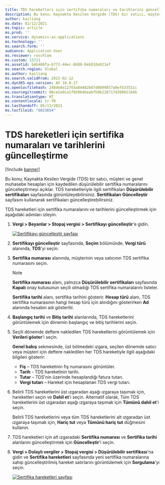 ```yaml
---
title: TDS hareketleri için sertifika numaraları ve tarihlerini güncelleştirme
description: Bu konu; Kaynakta Kesilen Vergide (TDS) bir satıcı, müşteri ve genel muhasebe hesapları için kaydedilen düşürülebilir sertifika numaralarını güncelleştirmeyi açıklar.
author: kailiang
ms.date: 02/12/2021
ms.topic: article
ms.prod: ''
ms.service: dynamics-ax-applications
ms.technology: ''
ms.search.form: ''
audience: Application User
ms.reviewer: roschlom
ms.custom: 15721
ms.assetid: b4b406fa-b772-44ec-8dd8-8eb818a921ef
ms.search.region: Global
ms.author: kailiang
ms.search.validFrom: 2021-02-12
ms.dyn365.ops.version: AX 10.0.17
ms.openlocfilehash: 248de8e12703a84482b67d0899857a6efb33531c
ms.sourcegitcommit: 08ce2a9ca1f02064beabfb9b228717d39882164b
ms.translationtype: HT
ms.contentlocale: tr-TR
ms.lasthandoff: 05/11/2021
ms.locfileid: "6023654"
---
```

# <a name="update-certificate-numbers-and-dates-for-tds-transactions"></a>TDS hareketleri için sertifika numaraları ve tarihlerini güncelleştirme

[!include [banner](../includes/banner.md)]

Bu konu; Kaynakta Kesilen Vergide (TDS) bir satıcı, müşteri ve genel muhasebe hesapları için kaydedilen düşürülebilir sertifika numaralarını güncelleştirmeyi açıklar. TDS hareketleriyle ilgili sertifikaları **Düşürülebilir sertifikaları** sayfasında görüntüleyebilirsiniz. **Sertifikaları Güncelleştir** sayfasını kullanarak sertifikaları güncelleştirebilirsiniz.

TDS hareketleri için sertifika numaralarını ve tarihlerini güncelleştirmek için aşağıdaki adımları izleyin.

1. **Vergi \> Beyanlar \> Stopaj vergisi \> Sertifikayı güncelleştir**'e gidin.

    [![Sertifikayı güncelleştir sayfası](./media/apac-ind-TDS-45.png)](./media/apac-ind-TDS-45.png)

2. **Sertifikayı güncelleştir** sayfasında, **Seçim** bölümünde, **Vergi türü** alanında, **TDS**'yi seçin.
3. **Sertifika numarası** alanında, müşterinin veya satıcının TDS sertifika numarasını seçin.

    > [!NOTE]
    > **Sertifika numarası** alanı, yalnızca **Düşürülebilir sertifikaları** sayfasında **Kapalı** onay kutusunun seçili olmadığı TDS sertifika numaralarını listeler.

    **Sertifika tarihi** alanı, sertifika tarihini gösterir. **Hesap türü** alanı, TDS sertifika numarasının hangi hesap türü için alındığını gösterirken **Ad** alanında hesabın adı gösterilir.

5. **Başlangıç tarihi** ve **Bitiş tarihi** alanlarında, TDS hareketlerini görüntülemek için dönemin başlangıç ve bitiş tarihlerini seçin.
6. Seçili dönemde deftere nakledilen TDS hareketlerini görüntülemek için **Verileri göster**'i seçin.

    **Genel bakış** sekmesinde, üst bölmedeki ızgara, seçilen dönemde satıcı veya müşteri için deftere nakledilen her TDS hareketiyle ilgili aşağıdaki bilgileri gösterir:

    - **Fiş** – TDS hareketinin fiş numarasını görüntüler.
    - **Tarih** - TDS hareketinin tarihi.
    - **Tutar** – TDS'nin üzerinde hesaplandığı fatura tutarı.
    - **Vergi tutarı** – Hareket için hesaplanan TDS vergi tutarı.

7. Belirli TDS hareketlerini üst ızgaradan aşağı ızgaraya taşımak için, hareketleri seçin ve **Dahil et**'i seçin. Alternatif olarak, Tüm TDS hareketlerini üst ızgaradan aşağı ızgaraya taşımak için **Tümünü dahil et**'i seçin.

    Belirli TDS hareketlerini veya tüm TDS hareketlerini alt ızgaradan üst ızgaraya taşımak için, **Hariç tut** veya **Tümünü hariç tut** düğmesini kullanın.

8. TDS hareketleri için alt ızgaradaki **Sertifika numarası** ve **Sertifika tarihi** alanlarını güncelleştirmek için **Güncelleştir**'i seçin.
10. **Vergi \> Dolaylı vergiler \> Stopaj vergisi \> Düşürülebilir sertifikası**'na gidin ve **Sertifika hareketleri** sayfasında yeni sertifika numaralarına sahip güncelleştirilmiş hareket satırlarını görüntülemek için **Sorgulama**'yı seçin.

    [![Sertifika hareketleri sayfası](./media/apac-ind-TDS-46.png)](./media/apac-ind-TDS-46.png)
